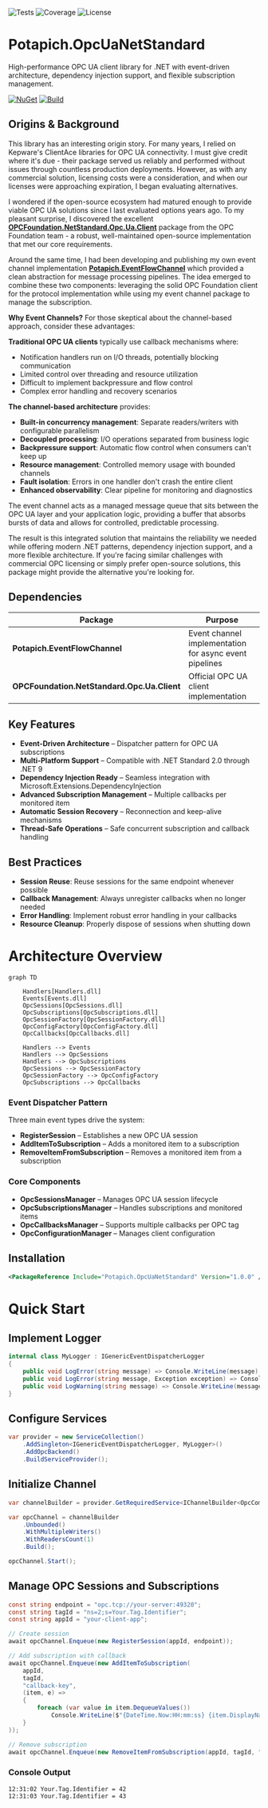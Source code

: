 ![Tests](https://img.shields.io/endpoint?url=https://gist.githubusercontent.com/potapich1978/b1c2de0894f556638077744e2530153c/raw/OpcUaNetStandard-status.json)
![Coverage](https://img.shields.io/endpoint?url=https://gist.githubusercontent.com/potapich1978/1dfd01277a348944ab1c77b6b15713cf/raw/OpcNetStandard-coverage.json)
![License](https://img.shields.io/endpoint?url=https://gist.githubusercontent.com/potapich1978/193c9aa84b5eb75ae534e41d9764e65c/raw/license.json)

# Potapich.OpcUaNetStandard  
High-performance OPC UA client library for .NET with event-driven architecture, dependency injection support, and flexible subscription management.

[![NuGet](https://img.shields.io/nuget/v/Potapich.OpcUaNetStandard.svg)](https://www.nuget.org/packages/Potapich.OpcUaNetStandard)
[![Build](https://github.com/potapich1978/OpcUaNetStandard/actions/workflows/dotnet.yml/badge.svg)](https://github.com/potapich1978/OpcUaNetStandard/actions)


## Origins & Background
This library has an interesting origin story. For many years, I relied on Kepware's ClientAce libraries for OPC UA connectivity. I must give credit where it's due - their package served us reliably and performed without issues through countless production deployments. However, as with any commercial solution, licensing costs were a consideration, and when our licenses were approaching expiration, I began evaluating alternatives.

I wondered if the open-source ecosystem had matured enough to provide viable OPC UA solutions since I last evaluated options years ago. To my pleasant surprise, I discovered the excellent **[OPCFoundation.NetStandard.Opc.Ua.Client](https://www.nuget.org/packages/OPCFoundation.NetStandard.Opc.Ua.Client/)** package from the OPC Foundation team - a robust, well-maintained open-source implementation that met our core requirements.

Around the same time, I had been developing and publishing my own event channel implementation **[Potapich.EventFlowChannel](https://www.nuget.org/packages/Potapich.EventFlowChannel/)** which provided a clean abstraction for message processing pipelines. The idea emerged to combine these two components: leveraging the solid OPC Foundation client for the protocol implementation while using my event channel package to manage the subscription.

**Why Event Channels?**
For those skeptical about the channel-based approach, consider these advantages:

**Traditional OPC UA clients** typically use callback mechanisms where:
- Notification handlers run on I/O threads, potentially blocking communication
- Limited control over threading and resource utilization
- Difficult to implement backpressure and flow control
- Complex error handling and recovery scenarios

**The channel-based architecture** provides:
- **Built-in concurrency management**: Separate readers/writers with configurable parallelism
- **Decoupled processing**: I/O operations separated from business logic
- **Backpressure support**: Automatic flow control when consumers can't keep up
- **Resource management**: Controlled memory usage with bounded channels
- **Fault isolation**: Errors in one handler don't crash the entire client
- **Enhanced observability**: Clear pipeline for monitoring and diagnostics

The event channel acts as a managed message queue that sits between the OPC UA layer and your application logic, providing a buffer that absorbs bursts of data and allows for controlled, predictable processing.



The result is this integrated solution that maintains the reliability we needed while offering modern .NET patterns, dependency injection support, and a more flexible architecture. If you're facing similar challenges with commercial OPC licensing or simply prefer open-source solutions, this package might provide the alternative you're looking for.


## Dependencies

| Package | Purpose |
|---------|---------|
| **Potapich.EventFlowChannel** | Event channel implementation for async event pipelines |
| **OPCFoundation.NetStandard.Opc.Ua.Client** | Official OPC UA client implementation |


## Key Features
- **Event-Driven Architecture** – Dispatcher pattern for OPC UA subscriptions  
- **Multi-Platform Support** – Compatible with .NET Standard 2.0 through .NET 9  
- **Dependency Injection Ready** – Seamless integration with Microsoft.Extensions.DependencyInjection  
- **Advanced Subscription Management** – Multiple callbacks per monitored item  
- **Automatic Session Recovery** – Reconnection and keep-alive mechanisms  
- **Thread-Safe Operations** – Safe concurrent subscription and callback handling  


## Best Practices
- **Session Reuse**: Reuse sessions for the same endpoint whenever possible  
- **Callback Management**: Always unregister callbacks when no longer needed  
- **Error Handling**: Implement robust error handling in your callbacks  
- **Resource Cleanup**: Properly dispose of sessions when shutting down  

# Architecture Overview

```mermaid
graph TD

    Handlers[Handlers.dll]
    Events[Events.dll]
    OpcSessions[OpcSessions.dll]
    OpcSubscriptions[OpcSubscriptions.dll]
    OpcSessionFactory[OpcSessionFactory.dll]
    OpcConfigFactory[OpcConfigFactory.dll]
    OpcCallbacks[OpcCallbacks.dll]

    Handlers --> Events
    Handlers --> OpcSessions
    Handlers --> OpcSubscriptions
    OpcSessions --> OpcSessionFactory
    OpcSessionFactory --> OpcConfigFactory
    OpcSubscriptions --> OpcCallbacks
```    

### Event Dispatcher Pattern
Three main event types drive the system:
- **RegisterSession** – Establishes a new OPC UA session  
- **AddItemToSubscription** – Adds a monitored item to a subscription  
- **RemoveItemFromSubscription** – Removes a monitored item from a subscription  

### Core Components
- **OpcSessionsManager** – Manages OPC UA session lifecycle  
- **OpcSubscriptionsManager** – Handles subscriptions and monitored items  
- **OpcCallbacksManager** – Supports multiple callbacks per OPC tag  
- **OpcConfigurationManager** – Manages client configuration  


## Installation
```xml
<PackageReference Include="Potapich.OpcUaNetStandard" Version="1.0.0" />
```

# Quick Start
## Implement Logger
```cs
internal class MyLogger : IGenericEventDispatcherLogger
{
    public void LogError(string message) => Console.WriteLine(message);
    public void LogError(string message, Exception exception) => Console.WriteLine($"Error: {exception}");
    public void LogWarning(string message) => Console.WriteLine(message);
}
```
## Configure Services
```cs
var provider = new ServiceCollection()
    .AddSingleton<IGenericEventDispatcherLogger, MyLogger>()
    .AddOpcBackend()
    .BuildServiceProvider();
```

## Initialize Channel
```cs
var channelBuilder = provider.GetRequiredService<IChannelBuilder<OpcCommandEvent>>();

var opcChannel = channelBuilder
    .Unbounded()
    .WithMultipleWriters()
    .WithReadersCount(1)
    .Build();

opcChannel.Start();
```

## Manage OPC Sessions and Subscriptions
```cs
const string endpoint = "opc.tcp://your-server:49320";
const string tagId = "ns=2;s=Your.Tag.Identifier";
const string appId = "your-client-app";

// Create session
await opcChannel.Enqueue(new RegisterSession(appId, endpoint));

// Add subscription with callback
await opcChannel.Enqueue(new AddItemToSubscription(
    appId, 
    tagId, 
    "callback-key", 
    (item, e) => 
    {
        foreach (var value in item.DequeueValues())
            Console.WriteLine($"{DateTime.Now:HH:mm:ss} {item.DisplayName} = {value.Value}");
    }
));

// Remove subscription
await opcChannel.Enqueue(new RemoveItemFromSubscription(appId, tagId, "callback-key"));
```
### Console Output
```text
12:31:02 Your.Tag.Identifier = 42
12:31:03 Your.Tag.Identifier = 43
```


